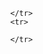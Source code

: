 <table class="list" width="100%">
            <tr>
                
            </tr>
            <tr>
                
            </tr>  
 

 </table>
 